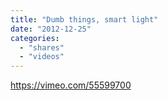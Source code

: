 ```yaml
---
title: "Dumb things, smart light"
date: "2012-12-25"
categories: 
  - "shares"
  - "videos"
---
```


https://vimeo.com/55599700
